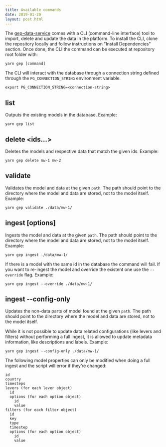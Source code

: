 ```yaml
---
title: Available commands
date: 2019-01-20
layout: post.html
---
```


The [gep-data-service](https://github.com/developmentseed/gep-data-service) comes with a CLI (command-line interface) tool to import, delete and update the data in the platform.
To install the CLI, clone the repository locally and follow instructions on "Install Dependencies" section. Once done, the CLI the command can be executed at repository root folder with:


    yarn gep [command]

The CLI will interact with the database through a connection string defined through the `PG_CONNECTION_STRING` environment variable.


    export PG_CONNECTION_STRING=<connection-string>

## list
Outputs the existing models in the database. Example:


    yarn gep list

## delete <ids…>
Deletes the models and respective data that match the given ids. Example:


    yarn gep delete mw-1 mw-2

## validate <path>
Validates the model and data at the given `path`. The path should point to the directory where the model and data are stored, not to the model itself. Example:

    yarn gep validate ./data/mw-1/

## ingest [options] <path>
Ingests the model and data at the given `path`. The path should point to the directory where the model and data are stored, not to the model itself. Example:


    yarn gep ingest ./data/mw-1/

If there is a model with the same id in the database the command will fail. If you want to re-ingest the model and override the existent one use the `--override` flag. Example:


    yarn gep ingest --override ./data/mw-1/

## ingest --config-only <path>

Updates the non-data parts of model found at the given `path`. The path should point to the directory where the model and data are stored, not to the model itself.

While it is not possible to update data related configurations (like levers and filters) without performing a full ingest, it is allowed to update metadata information, like descriptions and labels. Example:


    yarn gep ingest --config-only ./data/mw-1/

The following model properties can only be modified when doing a full ingest and the script will error if they’re changed:


    id
    country
    timesteps
    levers (for each lever object)
      id
      options (for each option object)
        id
        value
    filters (for each filter object)
      id
      key
      type
      timestep
      options (for each option object)
        id
        value
